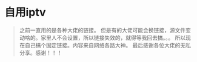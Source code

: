 # 自用iptv

> 之前一直用的是各种大佬的链接。
> 但是有的大佬可能会换链接，源文件变动啥的。家里人不会设置，所以链接失效的，就得等我回去搞。。。
> 所以现在自己搞个固定链接。内容来自网络各路大神。
> 最后感谢各位大佬的无私分享。感谢！！！
